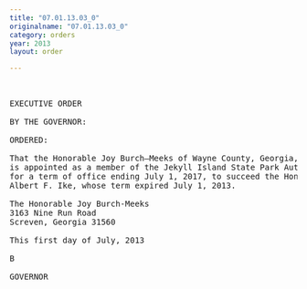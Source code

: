 ```yaml
---
title: "07.01.13.03_0"
originalname: "07.01.13.03_0"
category: orders
year: 2013
layout: order

---
```

<pre>
 

EXECUTIVE ORDER

BY THE GOVERNOR:

ORDERED:

That the Honorable Joy Burch—Meeks of Wayne County, Georgia,
is appointed as a member of the Jekyll Island State Park Authority,
for a term of office ending July 1, 2017, to succeed the Honorable
Albert F. Ike, whose term expired July 1, 2013.

The Honorable Joy Burch-Meeks
3163 Nine Run Road
Screven, Georgia 31560

This first day of July, 2013

B

GOVERNOR

</pre>
